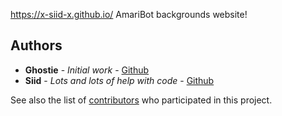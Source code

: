 https://x-siid-x.github.io/
AmariBot backgrounds website!

## Authors

* **Ghostie** - *Initial work* - [Github](https://github.com/GhostieSpook)
* **Siid** - *Lots and lots of help with code* - [Github](https://x-siid-x.github.io/)

See also the list of [contributors](https://github.com/GhostieSpook/GhostieSpook.github.io/contributors) who participated in this project.
